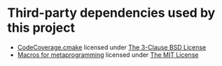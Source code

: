 # Third-party dependencies used by this project

- [CodeCoverage.cmake](https://github.com/bilke/cmake-modules/blob/master/CodeCoverage.cmake) licensed under [The 3-Clause BSD License](https://opensource.org/licenses/BSD-3-Clause)
- [Macros for metaprogramming](https://github.com/jspahrsummers/libextobjc/blob/master/extobjc/metamacros.h) licensed under [The MIT License](https://opensource.org/licenses/MIT)
